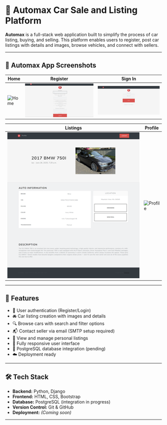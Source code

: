 # 🚗 Automax Car Sale and Listing Platform

**Automax** is a full-stack web application built to simplify the process of car listing, buying, and selling. This platform enables users to register, post car listings with details and images, browse vehicles, and connect with sellers.

---

## 📸 Automax App Screenshots

| Home | Register | Sign In |
|------|----------|---------|
| ![Home](./images/home.png) | ![Register](./images/register.png) | ![Sign In](./images/sign_in.png) |

| Listings | Profile |
|----------|---------|
| ![View](./images/view.png) | ![Profile](./images/profile.png) |

---

## 🌟 Features

- 🔐 User authentication (Register/Login)
- 🚘 Car listing creation with images and details
- 🔍 Browse cars with search and filter options
- 📬 Contact seller via email (SMTP setup required)
- 🧾 View and manage personal listings
- 📱 Fully responsive user interface
- 💾 PostgreSQL database integration (pending)
- ☁️ Deployment ready

---

## 🛠 Tech Stack

- **Backend:** Python, Django
- **Frontend:** HTML, CSS, Bootstrap
- **Database:** PostgreSQL (integration in progress)
- **Version Control:** Git & GitHub
- **Deployment:** *(Coming soon)*

---
